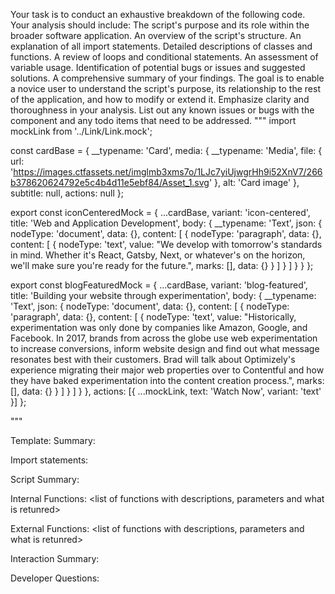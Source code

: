 Your task is to conduct an exhaustive breakdown of the following code. Your analysis should include:
The script's purpose and its role within the broader software application.
An overview of the script's structure.
An explanation of all import statements.
Detailed descriptions of classes and functions.
A review of loops and conditional statements.
An assessment of variable usage.
Identification of potential bugs or issues and suggested solutions.
A comprehensive summary of your findings.
The goal is to enable a novice user to understand the script's purpose, its relationship to the rest of the application, and how to modify or extend it. Emphasize clarity and thoroughness in your analysis.
List out any known issues or bugs with the component and any todo items that need to be addressed.
"""
import mockLink from '../Link/Link.mock';

const cardBase = {
  __typename: 'Card',
  media: {
    __typename: 'Media',
    file: {
      url: 'https://images.ctfassets.net/imglmb3xms7o/1LJc7yiUjwgrHh9i52XnV7/266b378620624792e5c4b4d11e5ebf84/Asset_1.svg'
    },
    alt: 'Card image'
  },
  subtitle: null,
  actions: null
};

export const iconCenteredMock = {
  ...cardBase,
  variant: 'icon-centered',
  title: 'Web and Application Development',
  body: {
    __typename: 'Text',
    json: {
      nodeType: 'document',
      data: {},
      content: [
        {
          nodeType: 'paragraph',
          data: {},
          content: [
            {
              nodeType: 'text',
              value:
                "We develop with tomorrow's standards in mind. Whether it's React, Gatsby, Next, or whatever's on the horizon, we'll make sure you're ready for the future.",
              marks: [],
              data: {}
            }
          ]
        }
      ]
    }
  }
};

export const blogFeaturedMock = {
  ...cardBase,
  variant: 'blog-featured',
  title: 'Building your website through experimentation',
  body: {
    __typename: 'Text',
    json: {
      nodeType: 'document',
      data: {},
      content: [
        {
          nodeType: 'paragraph',
          data: {},
          content: [
            {
              nodeType: 'text',
              value:
                "Historically, experimentation was only done by companies like Amazon, Google, and Facebook. In 2017, brands from across the globe use web experimentation to increase conversions, inform website design and find out what message resonates best with their customers. Brad will talk about Optimizely's experience migrating their major web properties over to Contentful and how they have baked experimentation into the content creation process.",
              marks: [],
              data: {}
            }
          ]
        }
      ]
    }
  },
  actions: [{ ...mockLink, text: 'Watch Now', variant: 'text' }]
};

"""

Template:
Summary:
<brief overview of the file and all its major components>

Import statements:
<describe the imports and dependencies>

Script Summary:
<Summary of file>

Internal Functions:
<list of functions with descriptions, parameters and what is retunred>

External Functions:
<list of functions with descriptions, parameters and what is retunred>

Interaction Summary:
<a summary of how the file could interact with the rest of the application>

Developer Questions:
<a list of questions Developers working with this component may have the following questions when debugging>